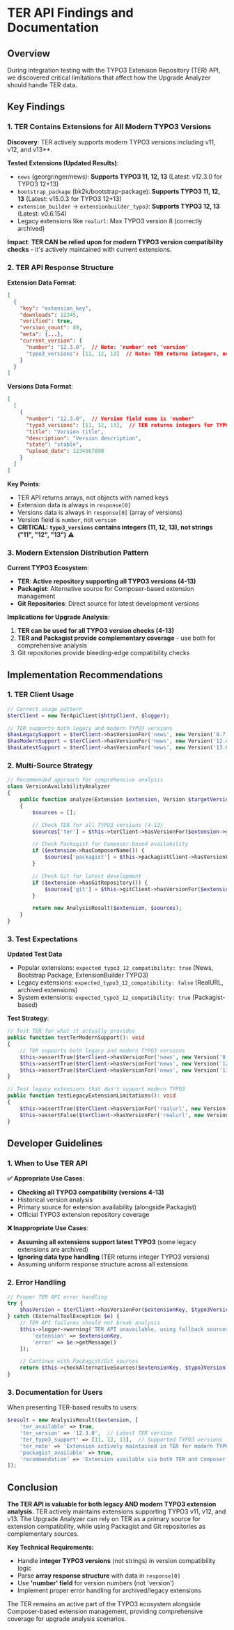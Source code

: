 # TER API Findings and Documentation

## Overview

During integration testing with the TYPO3 Extension Repository (TER) API, we discovered critical limitations that affect how the Upgrade Analyzer should handle TER data.

## Key Findings

### 1. TER Contains Extensions for All Modern TYPO3 Versions

**Discovery**: TER actively supports modern TYPO3 versions including v11, v12, and v13**.

**Tested Extensions (Updated Results)**:
- `news` (georgringer/news): **Supports TYPO3 11, 12, 13** (Latest: v12.3.0 for TYPO3 12+13)
- `bootstrap_package` (bk2k/bootstrap-package): **Supports TYPO3 11, 12, 13** (Latest: v15.0.3 for TYPO3 12+13)
- `extension_builder` → `extensionbuilder_typo3`: **Supports TYPO3 12, 13** (Latest: v0.6.154)
- Legacy extensions like `realurl`: Max TYPO3 version 8 (correctly archived)

**Impact**: **TER CAN be relied upon for modern TYPO3 version compatibility checks** - it's actively maintained with current extensions.

### 2. TER API Response Structure

**Extension Data Format**:
```json
[
  {
    "key": "extension_key",
    "downloads": 12345,
    "verified": true,
    "version_count": 89,
    "meta": {...},
    "current_version": {
      "number": "12.3.0",  // Note: 'number' not 'version'
      "typo3_versions": [11, 12, 13]  // Note: TER returns integers, not strings
    }
  }
]
```

**Versions Data Format**:
```json
[
  [
    {
      "number": "12.3.0",  // Version field name is 'number'
      "typo3_versions": [11, 12, 13],  // TER returns integers for TYPO3 versions
      "title": "Version title",
      "description": "Version description",
      "state": "stable",
      "upload_date": 1234567890
    }
  ]
]
```

**Key Points**:
- TER API returns arrays, not objects with named keys
- Extension data is always in `response[0]`
- Versions data is always in `response[0]` (array of versions)
- Version field is `number`, not `version`
- **CRITICAL: `typo3_versions` contains integers (11, 12, 13), not strings ("11", "12", "13")** ⚠️

### 3. Modern Extension Distribution Pattern

**Current TYPO3 Ecosystem**:
- **TER**: **Active repository supporting all TYPO3 versions (4-13)**
- **Packagist**: Alternative source for Composer-based extension management
- **Git Repositories**: Direct source for latest development versions

**Implications for Upgrade Analysis**:
1. **TER can be used for all TYPO3 version checks (4-13)**
2. **TER and Packagist provide complementary coverage** - use both for comprehensive analysis
3. Git repositories provide bleeding-edge compatibility checks

## Implementation Recommendations

### 1. TER Client Usage

```php
// Correct usage pattern
$terClient = new TerApiClient($httpClient, $logger);

// TER supports both legacy and modern TYPO3 versions
$hasLegacySupport = $terClient->hasVersionFor('news', new Version('8.7.0'));   // true
$hasModernSupport = $terClient->hasVersionFor('news', new Version('12.4.0')); // true
$hasLatestSupport = $terClient->hasVersionFor('news', new Version('13.0.0'));  // true
```

### 2. Multi-Source Strategy

```php
// Recommended approach for comprehensive analysis
class VersionAvailabilityAnalyzer
{
    public function analyze(Extension $extension, Version $targetVersion): AnalysisResult
    {
        $sources = [];

        // Check TER for all TYPO3 versions (4-13)
        $sources['ter'] = $this->terClient->hasVersionFor($extension->getKey(), $targetVersion);

        // Check Packagist for Composer-based availability
        if ($extension->hasComposerName()) {
            $sources['packagist'] = $this->packagistClient->hasVersionFor($extension->getComposerName(), $targetVersion);
        }

        // Check Git for latest development
        if ($extension->hasGitRepository()) {
            $sources['git'] = $this->gitClient->hasVersionFor($extension->getGitUrl(), $targetVersion);
        }

        return new AnalysisResult($extension, $sources);
    }
}
```

### 3. Test Expectations

**Updated Test Data**
- Popular extensions: `expected_typo3_12_compatibility: true` (News, Bootstrap Package, ExtensionBuilder TYPO3)
- Legacy extensions: `expected_typo3_12_compatibility: false` (RealURL, archived extensions)
- System extensions: `expected_typo3_12_compatibility: true` (Packagist-based)

**Test Strategy**:
```php
// Test TER for what it actually provides
public function testTerModernSupport(): void
{
    // TER supports both legacy and modern TYPO3 versions
    $this->assertTrue($terClient->hasVersionFor('news', new Version('8.7.0')));
    $this->assertTrue($terClient->hasVersionFor('news', new Version('12.4.0')));  // Now true!
    $this->assertTrue($terClient->hasVersionFor('news', new Version('13.0.0')));  // TYPO3 v13 support
}

// Test legacy extensions that don't support modern TYPO3
public function testLegacyExtensionLimitations(): void
{
    $this->assertTrue($terClient->hasVersionFor('realurl', new Version('8.7.0')));
    $this->assertFalse($terClient->hasVersionFor('realurl', new Version('12.4.0')));
}
```

## Developer Guidelines

### 1. When to Use TER API

**✅ Appropriate Use Cases**:
- **Checking all TYPO3 compatibility (versions 4-13)**
- Historical version analysis
- Primary source for extension availability (alongside Packagist)
- Official TYPO3 extension repository coverage

**❌ Inappropriate Use Cases**:
- **Assuming all extensions support latest TYPO3** (some legacy extensions are archived)
- **Ignoring data type handling** (TER returns integer TYPO3 versions)
- Assuming uniform response structure across all extensions

### 2. Error Handling

```php
// Proper TER API error handling
try {
    $hasVersion = $terClient->hasVersionFor($extensionKey, $typo3Version);
} catch (ExternalToolException $e) {
    // TER API failures should not break analysis
    $this->logger->warning('TER API unavailable, using fallback sources', [
        'extension' => $extensionKey,
        'error' => $e->getMessage()
    ]);

    // Continue with Packagist/Git sources
    return $this->checkAlternativeSources($extensionKey, $typo3Version);
}
```

### 3. Documentation for Users

When presenting TER-based results to users:

```php
$result = new AnalysisResult($extension, [
    'ter_available' => true,
    'ter_version' => '12.3.0',  // Latest TER version
    'ter_typo3_support' => [11, 12, 13],  // Supported TYPO3 versions
    'ter_note' => 'Extension actively maintained in TER for modern TYPO3 versions.',
    'packagist_available' => true,
    'recommendation' => 'Extension available via both TER and Composer'
]);
```

## Conclusion

**The TER API is valuable for both legacy AND modern TYPO3 extension analysis.** TER actively maintains extensions supporting TYPO3 v11, v12, and v13. The Upgrade Analyzer can rely on TER as a primary source for extension compatibility, while using Packagist and Git repositories as complementary sources.

**Key Technical Requirements:**
- Handle **integer TYPO3 versions** (not strings) in version compatibility logic
- Parse **array response structure** with data in `response[0]`
- Use **'number' field** for version numbers (not 'version')
- Implement proper error handling for archived/legacy extensions

The TER remains an active part of the TYPO3 ecosystem alongside Composer-based extension management, providing comprehensive coverage for upgrade analysis scenarios.
